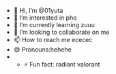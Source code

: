 - 👋 Hi, I’m @01yuta
- 👀 I’m interested in pho
- 🌱 I’m currently learning zuuu
- 💞️ I’m looking to collaborate on me
- 📫 How to reach me ececec
- 😄 Pronouns:hehehe
- - ⚡ Fun fact: radiant valorant

<!---
01yuta/01yuta is a ✨ special ✨ repository because its `README.md` (this file) appears on your GitHub profile.
You can click the Preview link to take a look at your changes.
--->
